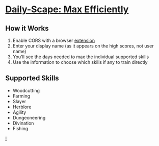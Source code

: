 # [Daily-Scape: Max Efficiently](http://jovaunjackson.me/Daily-Capes/)

## How it Works
1. Enable CORS with a browser [extension](https://chrome.google.com/webstore/detail/allow-control-allow-origi/nlfbmbojpeacfghkpbjhddihlkkiljbi?hl=en)
2. Enter your display name (as it appears on the high scores, not user name)
3. You'll see the days needed to max the individual supported skills
4. Use the information to choose which skills if any to train directly



## Supported Skills

* Woodcutting
* Farming
* Slayer
* Herblore
* Agility
* Dungeoneering
* Divination
* Fishing



<a href="http://jovaunjackson.me/Daily-Capes/" target="_blank">!</a>
